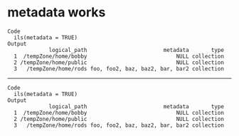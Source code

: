 # metadata works

    Code
      ils(metadata = TRUE)
    Output
                 logical_path                        metadata       type
      1  /tempZone/home/bobby                            NULL collection
      2 /tempZone/home/public                            NULL collection
      3   /tempZone/home/rods foo, foo2, baz, baz2, bar, bar2 collection

---

    Code
      ils(metadata = TRUE)
    Output
                 logical_path                        metadata       type
      1  /tempZone/home/bobby                            NULL collection
      2 /tempZone/home/public                            NULL collection
      3   /tempZone/home/rods foo, foo2, baz, baz2, bar, bar2 collection

